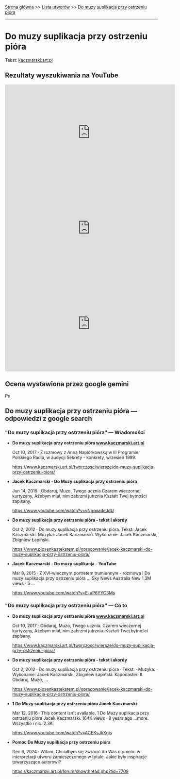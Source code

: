 [Strona główna](../index.md) >> [Lista utworów](../list.md) >> [Do muzy suplikacja przy ostrzeniu pióra](122.md)

---

# Do muzy suplikacja przy ostrzeniu pióra

Tekst: [kaczmarski.art.pl](https://www.kaczmarski.art.pl/tworczosc/wiersze/do-muzy-suplikacja-przy-ostrzeniu-piora/)

## Rezultaty wyszukiwania na YouTube

<iframe width="560" height="315" src="https://www.youtube.com/embed/ACEKsJkXgjs?si=IdontcarewhotheIRSsendsImnotpayingtaxes" title="YouTube video player" frameborder="0" allow="accelerometer; autoplay; clipboard-write; encrypted-media; gyroscope; picture-in-picture; web-share" referrerpolicy="strict-origin-when-cross-origin" allowfullscreen></iframe>

<iframe width="560" height="315" src="https://www.youtube.com/embed/vNgqxadeJdU?si=IdontcarewhotheIRSsendsImnotpayingtaxes" title="YouTube video player" frameborder="0" allow="accelerometer; autoplay; clipboard-write; encrypted-media; gyroscope; picture-in-picture; web-share" referrerpolicy="strict-origin-when-cross-origin" allowfullscreen></iframe>

<iframe width="560" height="315" src="https://www.youtube.com/embed/fJ6Dv9GZ_c4?si=IdontcarewhotheIRSsendsImnotpayingtaxes" title="YouTube video player" frameborder="0" allow="accelerometer; autoplay; clipboard-write; encrypted-media; gyroscope; picture-in-picture; web-share" referrerpolicy="strict-origin-when-cross-origin" allowfullscreen></iframe>

## Ocena wystawiona przez google gemini

Po

## Do muzy suplikacja przy ostrzeniu pióra — odpowiedzi z google search

### "Do muzy suplikacja przy ostrzeniu pióra" — Wiadomości

- **Do muzy suplikacja przy ostrzeniu pióra www.kaczmarski.art.pl**

    Oct 10, 2017  ·  Z rozmowy z Anną Napiórkowską w III Programie Polskiego Radia, w audycji Sekrety - konkrety, wrzesień 1999. 

   <https://www.kaczmarski.art.pl/tworczosc/wiersze/do-muzy-suplikacja-przy-ostrzeniu-piora/>
- **Jacek Kaczmarski - Do Muzy suplikacja przy ostrzeniu pióra**

    Jun 14, 2016  ·  Obdaruj, Muzo, Twego ucznia Czarem wieczornej kurtyzany, Ażebym miał, nim zabrzmi jutrznia Kształt Twej bytności zapisany. 

   <https://www.youtube.com/watch?v=vNgqxadeJdU>
- **Do muzy suplikacja przy ostrzeniu pióra - tekst i akordy**

    Oct 2, 2012  ·  Do muzy suplikacja przy ostrzeniu pióra. Tekst: Jacek Kaczmarski. Muzyka: Jacek Kaczmarski. Wykonanie: Jacek Kaczmarski, Zbigniew Łapiński. 

   <https://www.piosenkaztekstem.pl/opracowanie/jacek-kaczmarski-do-muzy-suplikacja-przy-ostrzeniu-piora/>
- **Jacek Kaczmarski - Do muzy suplikacja - YouTube**

    Mar 8, 2015  ·  Z XVI-wiecznym portretem trumiennym - rozmowa i Do muzy suplikacja przy ostrzeniu pióra ... Sky News Australia New 1.3M views · 5 ... 

   <https://www.youtube.com/watch?v=E-uP6YYC3Ms>

### "Do muzy suplikacja przy ostrzeniu pióra" — Co to

- **Do muzy suplikacja przy ostrzeniu pióra www.kaczmarski.art.pl**

    Oct 10, 2017  ·  Obdaruj, Muzo, Twego ucznia. Czarem wieczornej kurtyzany, Ażebym miał, nim zabrzmi jutrznia. Kształt Twej bytności zapisany. 

   <https://www.kaczmarski.art.pl/tworczosc/wiersze/do-muzy-suplikacja-przy-ostrzeniu-piora/>
- **Do muzy suplikacja przy ostrzeniu pióra - tekst i akordy**

    Oct 2, 2012  ·  Do muzy suplikacja przy ostrzeniu pióra · Tekst: · Muzyka: · Wykonanie: Jacek Kaczmarski, Zbigniew Łapiński. Kapodaster: II. Obdaruj, Muzo, ... 

   <https://www.piosenkaztekstem.pl/opracowanie/jacek-kaczmarski-do-muzy-suplikacja-przy-ostrzeniu-piora/>
- **1 Do Muzy suplikacja przy ostrzeniu pióra Jacek Kaczmarski**

    Mar 12, 2016  ·  This content isn't available. 1 Do Muzy suplikacja przy ostrzeniu pióra Jacek Kaczmarski. 164K views · 8 years ago ...more. Wszystko i nic. 2.3K. 

   <https://www.youtube.com/watch?v=ACEKsJkXgjs>
- **Pomoc Do Muzy suplikacja przy ostrzeniu pióra**

    Dec 6, 2024  ·  Witam. Chciałbym się zwrócić do Was o pomoc w interpretacji utworu zamieszczonego w tytule. Jakie były inspiracje towarzyszące autorowi? 

   <https://kaczmarski.art.pl/forum/showthread.php?tid=7709>

